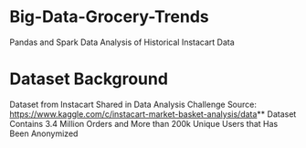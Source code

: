 # Big-Data-Grocery-Trends
Pandas and Spark Data Analysis of Historical Instacart Data

# **Dataset Background**
 Dataset from Instacart Shared in Data Analysis Challenge
 Source: https://www.kaggle.com/c/instacart-market-basket-analysis/data**
 Dataset Contains 3.4 Million Orders and More than 200k Unique Users that Has Been Anonymized
